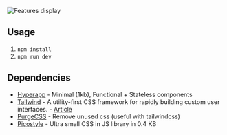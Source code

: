 ![Features display](https://res.cloudinary.com/picturesbase/video/upload/c_crop,g_north,h_913,w_1790/v1549280289/rocketemoji_drivfk.gif)

## Usage
1. ```npm install```  
2. ```npm run dev```  

## Dependencies  
- [Hyperapp](https://github.com/hyperapp/hyperapp) - Minimal (1kb), Functional + Stateless components
- [Tailwind](https://tailwindcss.com/docs/what-is-tailwind/) - A utility-first CSS framework for rapidly building custom user interfaces. - [Article](https://www.mikecr.it/ramblings/functional-css/)
- [PurgeCSS](https://github.com/FullHuman/purgecss) - Remove unused css (useful with tailwindcss)
- [Picostyle](https://github.com/morishitter/picostyle) - Ultra small CSS in JS library in 0.4 KB

